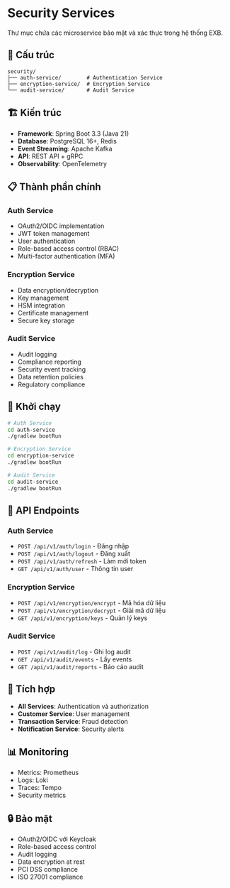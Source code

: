 # Security Services

Thư mục chứa các microservice bảo mật và xác thực trong hệ thống EXB.

## 📁 Cấu trúc

```
security/
├── auth-service/        # Authentication Service
├── encryption-service/  # Encryption Service
└── audit-service/       # Audit Service
```

## 🏗️ Kiến trúc

- **Framework**: Spring Boot 3.3 (Java 21)
- **Database**: PostgreSQL 16+, Redis
- **Event Streaming**: Apache Kafka
- **API**: REST API + gRPC
- **Observability**: OpenTelemetry

## 📋 Thành phần chính

### Auth Service
- OAuth2/OIDC implementation
- JWT token management
- User authentication
- Role-based access control (RBAC)
- Multi-factor authentication (MFA)

### Encryption Service
- Data encryption/decryption
- Key management
- HSM integration
- Certificate management
- Secure key storage

### Audit Service
- Audit logging
- Compliance reporting
- Security event tracking
- Data retention policies
- Regulatory compliance

## 🚀 Khởi chạy

```bash
# Auth Service
cd auth-service
./gradlew bootRun

# Encryption Service
cd encryption-service
./gradlew bootRun

# Audit Service
cd audit-service
./gradlew bootRun
```

## 📡 API Endpoints

### Auth Service
- `POST /api/v1/auth/login` - Đăng nhập
- `POST /api/v1/auth/logout` - Đăng xuất
- `POST /api/v1/auth/refresh` - Làm mới token
- `GET /api/v1/auth/user` - Thông tin user

### Encryption Service
- `POST /api/v1/encryption/encrypt` - Mã hóa dữ liệu
- `POST /api/v1/encryption/decrypt` - Giải mã dữ liệu
- `GET /api/v1/encryption/keys` - Quản lý keys

### Audit Service
- `POST /api/v1/audit/log` - Ghi log audit
- `GET /api/v1/audit/events` - Lấy events
- `GET /api/v1/audit/reports` - Báo cáo audit

## 🔗 Tích hợp

- **All Services**: Authentication và authorization
- **Customer Service**: User management
- **Transaction Service**: Fraud detection
- **Notification Service**: Security alerts

## 📊 Monitoring

- Metrics: Prometheus
- Logs: Loki
- Traces: Tempo
- Security metrics

## 🔒 Bảo mật

- OAuth2/OIDC với Keycloak
- Role-based access control
- Audit logging
- Data encryption at rest
- PCI DSS compliance
- ISO 27001 compliance
